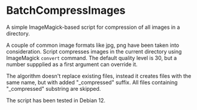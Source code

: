 # BatchCompressImages
A simple ImageMagick-based script for compression of all images in a directory.

A couple of common image formats like jpg, png have been taken into consideration.
Script compresses images in the current directory using ImageMagick `convert` command.
The default quality level is 30, but a number suppplied as a first argument can override it.

The algorithm doesn't replace existing files, instead it creates files with the same name, but with added "_compressed" suffix.
All files containing "_compressed" substring are skipped.

The script has been tested in Debian 12.
